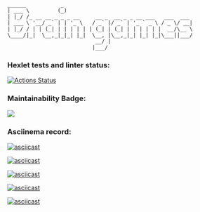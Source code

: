 ```  
______           _                                         
| ___ \         (_)                                        
| |_/ /_ __ __ _ _ _ __     __ _  __ _ _ __ ___   ___  ___ 
| ___ \ '__/ _` | | '_ \   / _` |/ _` | '_ ` _ \ / _ \/ __|
| |_/ / | | (_| | | | | | | (_| | (_| | | | | | |  __/\__ \
\____/|_|  \__,_|_|_| |_|  \__, |\__,_|_| |_| |_|\___||___/
                            __/ |                          
                           |___/     
```  
### Hexlet tests and linter status:
[![Actions Status](https://github.com/Neyghyw/python-project-lvl1/workflows/hexlet-check/badge.svg)](https://github.com/Neyghyw/python-project-lvl1/actions)

### Maintainability Badge:
<a href="https://codeclimate.com/github/Neyghyw/python-project-lvl1/maintainability"><img src="https://api.codeclimate.com/v1/badges/6b23f2878fd68f97a2b7/maintainability" /></a>


### Asciinema record:
[![asciicast](https://asciinema.org/a/4ZFmpkEnmPiOY7L2bxToojmlu.svg)](https://asciinema.org/a/4ZFmpkEnmPiOY7L2bxToojmlu)

[![asciicast](https://asciinema.org/a/iGmKVdPd242z4Xu8qg48OEsmC.svg)](https://asciinema.org/a/iGmKVdPd242z4Xu8qg48OEsmC)

[![asciicast](https://asciinema.org/a/1zmgJUVaQvjcEPEOUNHteVO5i.svg)](https://asciinema.org/a/1zmgJUVaQvjcEPEOUNHteVO5i)

[![asciicast](https://asciinema.org/a/aAjzmIIJ7JpRONZmAmP7G3zvd.svg)](https://asciinema.org/a/aAjzmIIJ7JpRONZmAmP7G3zvd)

[![asciicast](https://asciinema.org/a/lSYz0FujXhzNmjEUwWlQw7Kj2.svg)](https://asciinema.org/a/lSYz0FujXhzNmjEUwWlQw7Kj2)
